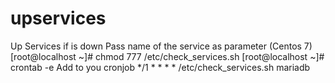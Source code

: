 # upservices
Up Services if is down
Pass name of the service as parameter (Centos 7)
[root@localhost ~]# chmod 777 /etc/check_services.sh
[root@localhost ~]# crontab -e
Add to you cronjob
*/1 * * * * /etc/check_services.sh mariadb
